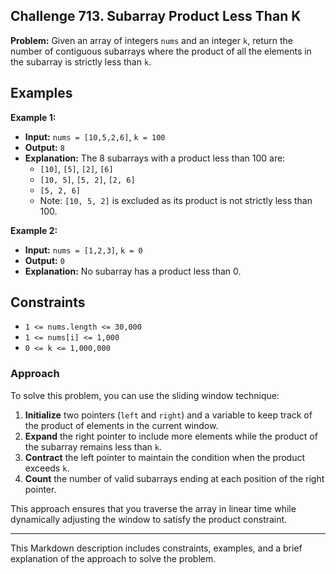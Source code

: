 ## Challenge 713. Subarray Product Less Than K

**Problem:** Given an array of integers `nums` and an integer `k`, return the number of contiguous subarrays where the product of all the elements in the subarray is strictly less than `k`.

## Examples

**Example 1:**

- **Input:** `nums = [10,5,2,6]`, `k = 100`
- **Output:** `8`
- **Explanation:** The 8 subarrays with a product less than 100 are:
  - `[10]`, `[5]`, `[2]`, `[6]`
  - `[10, 5]`, `[5, 2]`, `[2, 6]`
  - `[5, 2, 6]`
  - Note: `[10, 5, 2]` is excluded as its product is not strictly less than 100.

**Example 2:**

- **Input:** `nums = [1,2,3]`, `k = 0`
- **Output:** `0`
- **Explanation:** No subarray has a product less than 0.

## Constraints

- `1 <= nums.length <= 30,000`
- `1 <= nums[i] <= 1,000`
- `0 <= k <= 1,000,000`

### Approach

To solve this problem, you can use the sliding window technique:

1. **Initialize** two pointers (`left` and `right`) and a variable to keep track of the product of elements in the current window.
2. **Expand** the right pointer to include more elements while the product of the subarray remains less than `k`.
3. **Contract** the left pointer to maintain the condition when the product exceeds `k`.
4. **Count** the number of valid subarrays ending at each position of the right pointer.

This approach ensures that you traverse the array in linear time while dynamically adjusting the window to satisfy the product constraint.

---

This Markdown description includes constraints, examples, and a brief explanation of the approach to solve the problem.
